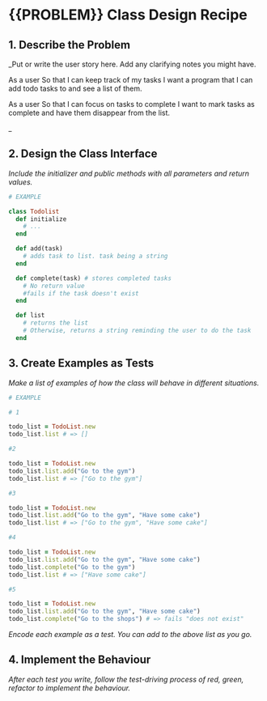 # {{PROBLEM}} Class Design Recipe

## 1. Describe the Problem

_Put or write the user story here. Add any clarifying notes you might have.

As a user
So that I can keep track of my tasks
I want a program that I can add todo tasks to and see a list of them.

As a user
So that I can focus on tasks to complete
I want to mark tasks as complete and have them disappear from the list.

_

## 2. Design the Class Interface

_Include the initializer and public methods with all parameters and return values._

```ruby
# EXAMPLE

class Todolist
  def initialize 
    # ...
  end

  def add(task)
    # adds task to list. task being a string
  end

  def complete(task) # stores completed tasks
    # No return value
    #fails if the task doesn't exist
  end

  def list
    # returns the list 
    # Otherwise, returns a string reminding the user to do the task
  end


```

## 3. Create Examples as Tests

_Make a list of examples of how the class will behave in different situations._

```ruby
# EXAMPLE

# 1

todo_list = TodoList.new
todo_list.list # => []

#2

todo_list = TodoList.new
todo_list.list.add("Go to the gym")
todo_list.list # => ["Go to the gym"]

#3

todo_list = TodoList.new
todo_list.list.add("Go to the gym", "Have some cake")
todo_list.list # => ["Go to the gym", "Have some cake"]

#4

todo_list = TodoList.new
todo_list.list.add("Go to the gym", "Have some cake")
todo_list.complete("Go to the gym")
todo_list.list # => ["Have some cake"]

#5

todo_list = TodoList.new
todo_list.list.add("Go to the gym", "Have some cake")
todo_list.complete("Go to the shops") # => fails "does not exist"
```

_Encode each example as a test. You can add to the above list as you go._

## 4. Implement the Behaviour

_After each test you write, follow the test-driving process of red, green, refactor to implement the behaviour._
